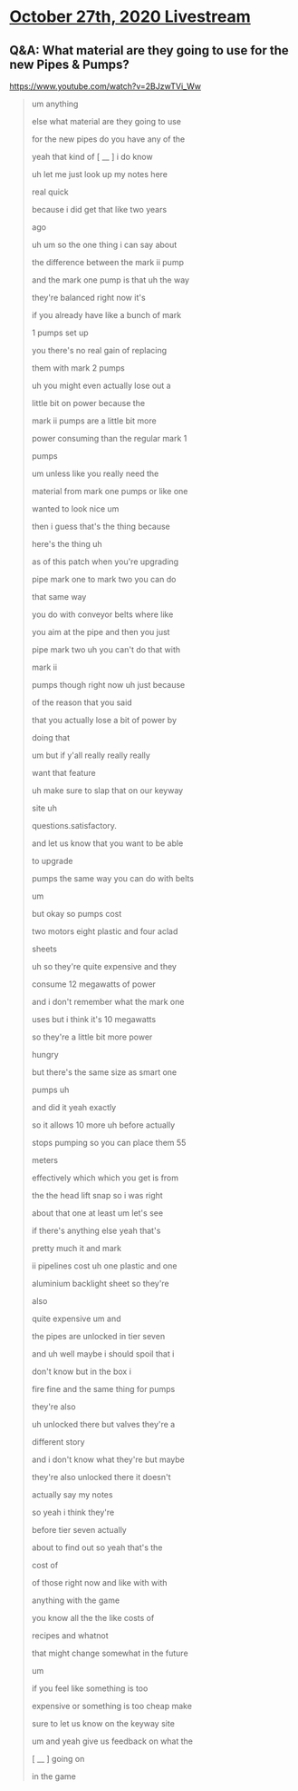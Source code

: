 # [October 27th, 2020 Livestream](../2020-10-27.md)
## Q&A: What material are they going to use for the new Pipes & Pumps?
https://www.youtube.com/watch?v=2BJzwTVi_Ww
> um anything
>
> else what material are they going to use
>
> for the new pipes do you have any of the
>
> yeah that kind of [ __ ] i do know
>
> uh let me just look up my notes here
>
> real quick
>
> because i did get that like two years
>
> ago
>
> uh um so the one thing i can say about
>
> the difference between the mark ii pump
>
> and the mark one pump is that uh the way
>
> they're balanced right now it's
>
> if you already have like a bunch of mark
>
> 1 pumps set up
>
> you there's no real gain of replacing
>
> them with mark 2 pumps
>
> uh you might even actually lose out a
>
> little bit on power because the
>
> mark ii pumps are a little bit more
>
> power consuming than the regular mark 1
>
> pumps
>
> um unless like you really need the
>
> material from mark one pumps or like one
>
> wanted to look nice um
>
> then i guess that's the thing because
>
> here's the thing uh
>
> as of this patch when you're upgrading
>
> pipe mark one to mark two you can do
>
> that same way
>
> you do with conveyor belts where like
>
> you aim at the pipe and then you just
>
> pipe mark two uh you can't do that with
>
> mark ii
>
> pumps though right now uh just because
>
> of the reason that you said
>
> that you actually lose a bit of power by
>
> doing that
>
> um but if y'all really really really
>
> want that feature
>
> uh make sure to slap that on our keyway
>
> site uh
>
> questions.satisfactory.
>
> and let us know that you want to be able
>
> to upgrade
>
> pumps the same way you can do with belts
>
> um
>
> but okay so pumps cost
>
> two motors eight plastic and four aclad
>
> sheets
>
> uh so they're quite expensive and they
>
> consume 12 megawatts of power
>
> and i don't remember what the mark one
>
> uses but i think it's 10 megawatts
>
> so they're a little bit more power
>
> hungry
>
> but there's the same size as smart one
>
> pumps uh
>
> and did it yeah exactly
>
> so it allows 10 more uh before actually
>
> stops pumping so you can place them 55
>
> meters
>
> effectively which which you get is from
>
> the the head lift snap so i was right
>
> about that one at least um let's see
>
> if there's anything else yeah that's
>
> pretty much it and mark
>
> ii pipelines cost uh one plastic and one
>
> aluminium backlight sheet so they're
>
> also
>
> quite expensive um and
>
> the pipes are unlocked in tier seven
>
> and uh well maybe i should spoil that i
>
> don't know but in the box i
>
> fire fine and the same thing for pumps
>
> they're also
>
> uh unlocked there but valves they're a
>
> different story
>
> and i don't know what they're but maybe
>
> they're also unlocked there it doesn't
>
> actually say my notes
>
> so yeah i think they're
>
> before tier seven actually
>
> about to find out so yeah that's the
>
> cost of
>
> of those right now and like with with
>
> anything with the game
>
> you know all the the like costs of
>
> recipes and whatnot
>
> that might change somewhat in the future
>
> um
>
> if you feel like something is too
>
> expensive or something is too cheap make
>
> sure to let us know on the keyway site
>
> um and yeah give us feedback on what the
>
> [ __ ] going on
>
> in the game
>
